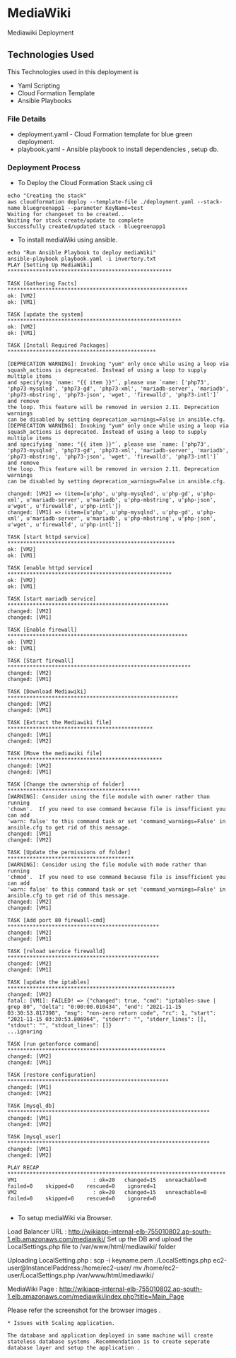 # MediaWiki
Mediawiki Deployment


## Technologies Used
This Technologies used in this deployment is
* Yaml Scripting
* Cloud Formation Template
* Ansible Playbooks

### File Details
* deployment.yaml - Cloud Formation template for blue green deployment.
* playbook.yaml   - Ansible playbook to install dependencies , setup db.

### Deployment Process
* To Deploy the Cloud Formation Stack using cli
```
echo "Creating the stack"
aws cloudformation deploy --template-file ./deployment.yaml --stack-name bluegreenapp1 --parameter KeyName=test
Waiting for changeset to be created..
Waiting for stack create/update to complete
Successfully created/updated stack - bluegreenapp1
```

* To install mediaWiki using ansible.
```
echo "Run Ansible Playbook to deploy mediaWiki"
ansible-playbook playbook.yaml -i invertory.txt
PLAY [Setting Up MediaWiki] ****************************************************

TASK [Gathering Facts] *********************************************************
ok: [VM2]
ok: [VM1]

TASK [update the system] *******************************************************
ok: [VM2]
ok: [VM1]

TASK [Install Required Packages] ***********************************************

[DEPRECATION WARNING]: Invoking "yum" only once while using a loop via 
squash_actions is deprecated. Instead of using a loop to supply multiple items 
and specifying `name: "{{ item }}"`, please use `name: ['php73', 
'php73-mysqlnd', 'php73-gd', 'php73-xml', 'mariadb-server', 'mariadb', 
'php73-mbstring', 'php73-json', 'wget', 'firewalld', 'php73-intl']` and remove 
the loop. This feature will be removed in version 2.11. Deprecation warnings 
can be disabled by setting deprecation_warnings=False in ansible.cfg.
[DEPRECATION WARNING]: Invoking "yum" only once while using a loop via 
squash_actions is deprecated. Instead of using a loop to supply multiple items 
and specifying `name: "{{ item }}"`, please use `name: ['php73', 
'php73-mysqlnd', 'php73-gd', 'php73-xml', 'mariadb-server', 'mariadb', 
'php73-mbstring', 'php73-json', 'wget', 'firewalld', 'php73-intl']` and remove 
the loop. This feature will be removed in version 2.11. Deprecation warnings 
can be disabled by setting deprecation_warnings=False in ansible.cfg.

changed: [VM2] => (item=[u'php', u'php-mysqlnd', u'php-gd', u'php-xml', u'mariadb-server', u'mariadb', u'php-mbstring', u'php-json', u'wget', u'firewalld', u'php-intl'])
changed: [VM1] => (item=[u'php', u'php-mysqlnd', u'php-gd', u'php-xml', u'mariadb-server', u'mariadb', u'php-mbstring', u'php-json', u'wget', u'firewalld', u'php-intl'])

TASK [start httpd service] *****************************************************
ok: [VM2]
ok: [VM1]

TASK [enable httpd service] ****************************************************
ok: [VM2]
ok: [VM1]

TASK [start mariadb service] ***************************************************
changed: [VM2]
changed: [VM1]

TASK [Enable firewall] *********************************************************
ok: [VM2]
ok: [VM1]

TASK [Start firewall] **********************************************************
changed: [VM2]
changed: [VM1]

TASK [Download Mediawiki] ******************************************************
changed: [VM2]
changed: [VM1]

TASK [Extract the Mediawiki file] **********************************************
changed: [VM1]
changed: [VM2]

TASK [Move the mediawiki file] *************************************************
changed: [VM2]
changed: [VM1]

TASK [Change the ownership of folder] ******************************************
[WARNING]: Consider using the file module with owner rather than running
'chown'.  If you need to use command because file is insufficient you can add
'warn: false' to this command task or set 'command_warnings=False' in
ansible.cfg to get rid of this message.
changed: [VM1]
changed: [VM2]

TASK [Update the permissions of folder] ****************************************
[WARNING]: Consider using the file module with mode rather than running
'chmod'.  If you need to use command because file is insufficient you can add
'warn: false' to this command task or set 'command_warnings=False' in
ansible.cfg to get rid of this message.
changed: [VM2]
changed: [VM1]

TASK [Add port 80 firewall-cmd] ************************************************
changed: [VM2]
changed: [VM1]

TASK [reload service firewalld] ************************************************
changed: [VM2]
changed: [VM1]

TASK [update the iptables] *****************************************************
changed: [VM2]
fatal: [VM1]: FAILED! => {"changed": true, "cmd": "iptables-save | grep 80", "delta": "0:00:00.010434", "end": "2021-11-15 03:30:53.817398", "msg": "non-zero return code", "rc": 1, "start": "2021-11-15 03:30:53.806964", "stderr": "", "stderr_lines": [], "stdout": "", "stdout_lines": []}
...ignoring

TASK [run getenforce command] **************************************************
changed: [VM2]
changed: [VM1]

TASK [restore configuration] ***************************************************
changed: [VM1]
changed: [VM2]

TASK [mysql_db] ****************************************************************
changed: [VM1]
changed: [VM2]

TASK [mysql_user] ****************************************************************
changed: [VM1]
changed: [VM2]

PLAY RECAP *********************************************************************
VM1                        : ok=20   changed=15   unreachable=0    failed=0    skipped=0    rescued=0    ignored=1   
VM2                        : ok=20   changed=15   unreachable=0    failed=0    skipped=0    rescued=0    ignored=0   


```
* To setup mediaWiki via Browser.

Load Balancer URL : http://wikiapp-internal-elb-755010802.ap-south-1.elb.amazonaws.com/mediawiki/
Set up the DB and upload the LocalSettings.php file to /var/www/html/mediawiki/ folder 

Uploading LocalSetting.php :  scp -i  keyname.pem ./LocalSettings.php  ec2-user@InstanceIPaddress:/home/ec2-user/
                              mv /home/ec2-user/LocalSettings.php /var/www/html/mediawiki/
                              
MediaWiki Page : http://wikiapp-internal-elb-755010802.ap-south-1.elb.amazonaws.com/mediawiki/index.php?title=Main_Page

Please refer the screenshot for the browser images .

```
* Issues with Scaling application.

The database and application deployed in same machine will create stateless database systems .Recommendation is to create seperate database layer and setup the application . 
